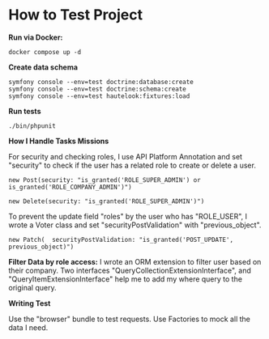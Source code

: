 
# How to Test Project

**Run via Docker:**


    docker compose up -d


**Create data schema**


    symfony console --env=test doctrine:database:create
    symfony console --env=test doctrine:schema:create
    symfony console --env=test hautelook:fixtures:load


**Run tests**


    ./bin/phpunit





**How I Handle Tasks Missions**

For security and checking roles, I use API Platform Annotation and set "security" to check if the user has a related role to create or delete a user.

`new Post(security: "is_granted('ROLE_SUPER_ADMIN') or is_granted('ROLE_COMPANY_ADMIN')") `

`new Delete(security: "is_granted('ROLE_SUPER_ADMIN')") `

To prevent the update field "roles" by the user who has "ROLE_USER", I wrote a Voter class and set  "securityPostValidation" with "previous_object".

`new Patch(  securityPostValidation: "is_granted('POST_UPDATE', previous_object)")`

**Filter Data by role access:**
I wrote an ORM extension to filter user based on their company.
Two interfaces "QueryCollectionExtensionInterface", and "QueryItemExtensionInterface" help me to add my where query to the original query.


**Writing Test**

Use the "browser" bundle to test requests.
Use Factories to mock all the data I need.
